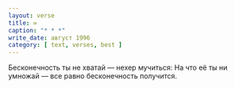 ```yaml
---
layout: verse
title: ∞
caption: "* * *"
write_date: август 1996
category: [ text, verses, best ]
---
```

Бесконечность ты не хватай —
    нехер мучиться:
На что её ты ни умножай —
    все равно бесконечность получится.
